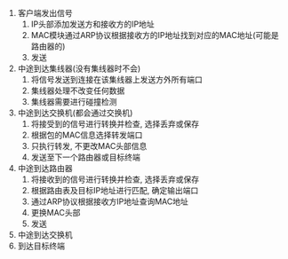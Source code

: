 1. 客户端发出信号
    1. IP头部添加发送方和接收方的IP地址
    2. MAC模块通过ARP协议根据接收方的IP地址找到对应的MAC地址(可能是路由器的)
    3. 发送
2. 中途到达集线器(没有集线器时不会)
    1. 将信号发送到连接在该集线器上发送方外所有端口
    2. 集线器处理不改变任何数据
    3. 集线器需要进行碰撞检测
3. 中途到达交换机(都会通过交换机)
    1. 将接受到的信号进行转换并检查, 选择丢弃或保存
    2. 根据包的MAC信息选择转发端口
    3. 只执行转发, 不更改MAC头部信息
    4. 发送至下一个路由器或目标终端
4. 中途到达路由器
    1. 将接收到的信号进行转换并检查, 选择丢弃或保存
    2. 根据路由表及目标IP地址进行匹配, 确定输出端口
    3. 通过ARP协议根据接收方IP地址查询MAC地址
    4. 更换MAC头部
    5. 发送
5. 中途到达交换机
6. 到达目标终端